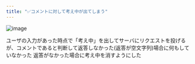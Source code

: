```yaml
---
title: "✅コメントに対して考え中が出てしまう"
---
```


![image](https://gyazo.com/b5b6ff49b90c5082d540d21ba9a7d6be/thumb/1000)

ユーザの入力があった時点で「考え中」を出してサーバにリクエストを投げるが、コメントであると判断して返答しなかった(返答が空文字列)場合に何もしていなかった
返答がなかった場合に考え中を消すようにした

